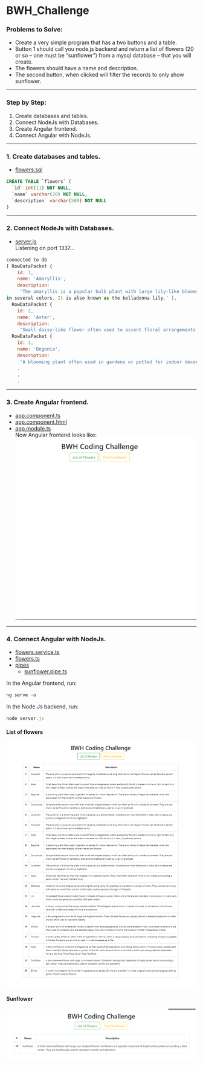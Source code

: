 # BWH_Challenge 

### Problems to Solve:  
* Create a very simple program that has a two buttons and a table.
* Button 1 should call you node.js backend and return a list of flowers (20 or so – one must be “sunflower”) from a mysql database – that you will create.
* The flowers should have a name and description.
* The second button, when clicked will filter  the records to only show sunflower.  

---

### Step by Step:  
1. Create databases and tables.
2. Connect NodeJs with Databases.
3. Create Angular frontend.
4. Connect Angular with NodeJs.

--- 

### 1. Create databases and tables.  
* [flowers.sql](https://github.com/henry226/BWH_Challenge/blob/master/backend/flowers.sql)
```sql
CREATE TABLE `flowers` (
  `id` int(11) NOT NULL,
  `name` varchar(20) NOT NULL,
  `description` varchar(500) NOT NULL
)
```

---

### 2. Connect NodeJs with Databases.
* [server.js](https://github.com/henry226/BWH_Challenge/blob/master/backend/server.js)  
Listening on port 1337...
```javaScript
connected to db
[ RowDataPacket {
    id: 1,
    name: 'Amaryllis',
    description:
     'The amaryllis is a popular bulb plant with large lily-like blooms and long, thick stems. Its fragrant flowers can be found
in several colors. It is also known as the belladonna lily.' },
  RowDataPacket {
    id: 2,
    name: 'Aster',
    description:
     'Small daisy-like flower often used to accent floral arrangements. Asters are typically found in shades of white or light to dark pink. New larger varieties such as the matsumoto aster can also be found in reds, purples and yellows.' },
  RowDataPacket {
    id: 3,
    name: 'Begonia',
    description:
     'A blooming plant often used in gardens or potted for indoor decoration. There are a variety of begonias available, which are appreciated for their brightly colored leaves and flowers.' }
	.
	.
	.
```   

---

### 3. Create Angular frontend.
* [app.component.ts](https://github.com/henry226/BWH_Challenge/blob/master/backend/server.js)  
* [app.component.html](https://github.com/henry226/BWH_Challenge/blob/master/backend/server.js)  
* [app.module.ts](https://github.com/henry226/BWH_Challenge/blob/master/backend/server.js)  
Now Angular frontend looks like:  
![frontend image](https://github.com/henry226/BWH_Challenge/blob/master/images/Angular_Frontend.png)

---

### 4. Connect Angular with NodeJs.
* [flowers.service.ts](https://github.com/henry226/BWH_Challenge/blob/master/backend/server.js) 
* [flowers.ts](https://github.com/henry226/BWH_Challenge/blob/master/backend/server.js) 
* [pipes](https://github.com/henry226/BWH_Challenge/blob/master/backend/server.js) 
  * [sunflower.pipe.ts](https://github.com/henry226/BWH_Challenge/blob/master/backend/server.js)
  
In the Angular frontend, run:
```ts
ng serve -o
```  
In the Node.Js backend, run:
```javaScript
node server.js
```  
#### List of flowers
![Flower list](https://github.com/henry226/BWH_Challenge/blob/master/images/Flower%20list.png)  
#### Sunflower
![Flower list](https://github.com/henry226/BWH_Challenge/blob/master/images/SunFlower.png)